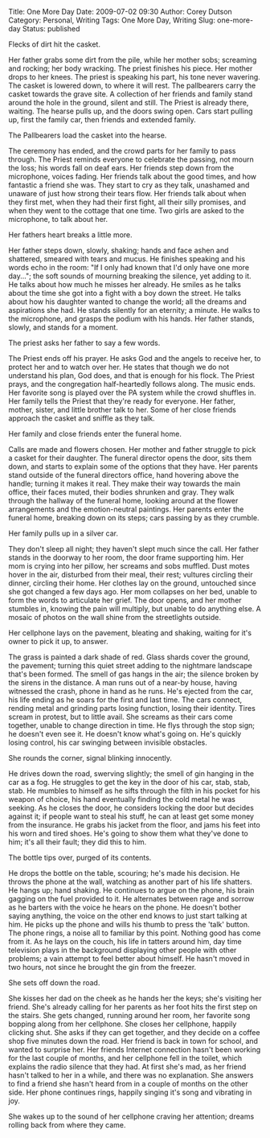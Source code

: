 Title: One More Day
Date: 2009-07-02 09:30
Author: Corey Dutson
Category: Personal, Writing
Tags: One More Day, Writing
Slug: one-more-day
Status: published

Flecks of dirt hit the casket.

Her father grabs some dirt from the pile, while her mother sobs;
screaming and rocking; her body wracking. The priest finishes his piece.
Her mother drops to her knees. The priest is speaking his part, his tone
never wavering. The casket is lowered down, to where it will rest. The
pallbearers carry the casket towards the grave site. A collection of her
friends and family stand around the hole in the ground, silent and
still. The Priest is already there, waiting. The hearse pulls up, and
the doors swing open. Cars start pulling up, first the family car, then
friends and extended family.

The Pallbearers load the casket into the hearse.

The ceremony has ended, and the crowd parts for her family to pass
through. The Priest reminds everyone to celebrate the passing, not mourn
the loss; his words fall on deaf ears. Her friends step down from the
microphone, voices fading. Her friends talk about the good times, and
how fantastic a friend she was. They start to cry as they talk,
unashamed and unaware of just how strong their tears flow. Her friends
talk about when they first met, when they had their first fight, all
their silly promises, and when they went to the cottage that one time.
Two girls are asked to the microphone, to talk about her.

Her fathers heart breaks a little more.
<!-- PELICAN_END_SUMMARY -->


Her father steps down, slowly, shaking; hands and face ashen and
shattered, smeared with tears and mucus. He finishes speaking and his
words echo in the room: "If I only had known that I'd only have one more
day..."; the soft sounds of mourning breaking the silence, yet adding to
it. He talks about how much he misses her already. He smiles as he talks
about the time she got into a fight with a boy down the street. He talks
about how his daughter wanted to change the world; all the dreams and
aspirations she had. He stands silently for an eternity; a minute. He
walks to the microphone, and grasps the podium with his hands. Her
father stands, slowly, and stands for a moment.

The priest asks her father to say a few words.

The Priest ends off his prayer. He asks God and the angels to receive
her, to protect her and to watch over her. He states that though we do
not understand his plan, God does, and that is enough for his flock. The
Priest prays, and the congregation half-heartedly follows along. The
music ends. Her favorite song is played over the PA system while the
crowd shuffles in. Her family tells the Priest that they're ready for
everyone. Her father, mother, sister, and little brother talk to her.
Some of her close friends approach the casket and sniffle as they talk.

Her family and close friends enter the funeral home.

Calls are made and flowers chosen. Her mother and father struggle to
pick a casket for their daughter. The funeral director opens the door,
sits them down, and starts to explain some of the options that they
have. Her parents stand outside of the funeral directors office, hand
hovering above the handle; turning it makes it real. They make their way
towards the main office, their faces muted, their bodies shrunken and
gray. They walk through the hallway of the funeral home, looking around
at the flower arrangements and the emotion-neutral paintings. Her
parents enter the funeral home, breaking down on its steps; cars passing
by as they crumble.

Her family pulls up in a silver car.

They don't sleep all night; they haven't slept much since the call. Her
father stands in the doorway to her room, the door frame supporting him.
Her mom is crying into her pillow, her screams and sobs muffled. Dust
motes hover in the air, disturbed from their meal, their rest; vultures
circling their dinner, circling their home. Her clothes lay on the
ground, untouched since she got changed a few days ago. Her mom
collapses on her bed, unable to form the words to articulate her grief.
The door opens, and her mother stumbles in, knowing the pain will
multiply, but unable to do anything else. A mosaic of photos on the wall
shine from the streetlights outside.

Her cellphone lays on the pavement, bleating and shaking, waiting for
it's owner to pick it up, to answer.

The grass is painted a dark shade of red. Glass shards cover the ground,
the pavement; turning this quiet street adding to the nightmare
landscape that's been formed. The smell of gas hangs in the air; the
silence broken by the sirens in the distance. A man runs out of a
near-by house, having witnessed the crash, phone in hand as he runs.
He's ejected from the car, his life ending as he soars for the first and
last time. The cars connect, rending metal and grinding parts losing
function, losing their identity. Tires scream in protest, but to little
avail. She screams as their cars come together, unable to change
direction in time. He flys through the stop sign; he doesn't even see
it. He doesn't know what's going on. He's quickly losing control, his
car swinging between invisible obstacles.

She rounds the corner, signal blinking innocently.

He drives down the road, swerving slightly; the smell of gin hanging in
the car as a fog. He struggles to get the key in the door of his car,
stab, stab, stab. He mumbles to himself as he sifts through the filth in
his pocket for his weapon of choice, his hand eventually finding the
cold metal he was seeking. As he closes the door, he considers locking
the door but decides against it; if people want to steal his stuff, he
can at least get some money from the insurance. He grabs his jacket from
the floor, and jams his feet into his worn and tired shoes. He's going
to show them what they've done to him; it's all their fault; they did
this to him.

The bottle tips over, purged of its contents.

He drops the bottle on the table, scouring; he's made his decision. He
throws the phone at the wall, watching as another part of his life
shatters. He hangs up; hand shaking. He continues to argue on the phone,
his brain gagging on the fuel provided to it. He alternates between rage
and sorrow as he barters with the voice he hears on the phone. He
doesn't bother saying anything, the voice on the other end knows to just
start talking at him. He picks up the phone and wills his thumb to press
the 'talk' button. The phone rings, a noise all to familiar by this
point. Nothing good has come from it. As he lays on the couch, his life
in tatters around him, day time television plays in the background
displaying other people with other problems; a vain attempt to feel
better about himself. He hasn't moved in two hours, not since he brought
the gin from the freezer.

She sets off down the road.

She kisses her dad on the cheek as he hands her the keys; she's visiting
her friend. She's already calling for her parents as her foot hits the
first step on the stairs. She gets changed, running around her room, her
favorite song bopping along from her cellphone. She closes her
cellphone, happily clicking shut. She asks if they can get together, and
they decide on a coffee shop five minutes down the road. Her friend is
back in town for school, and wanted to surprise her. Her friends
Internet connection hasn't been working for the last couple of months,
and her cellphone fell in the toilet, which explains the radio silence
that they had. At first she's mad, as her friend hasn't talked to her in
a while, and there was no explanation. She answers to find a friend she
hasn't heard from in a couple of months on the other side. Her phone
continues rings, happily singing it's song and vibrating in joy.

She wakes up to the sound of her cellphone craving her attention; dreams
rolling back from where they came.
